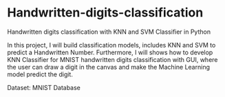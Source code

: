 # Handwritten-digits-classification
Handwritten digits classification with KNN and SVM Classifier in Python

In this project, I will build  classification models, includes KNN and SVM to predict a Handwritten Number. Furthermore, I will shows how to develop KNN Classifier for MNIST handwritten digits classification with GUI, where the user can draw a digit in the canvas and make the Machine Learning model predict the digit.

Dataset: MNIST Database
